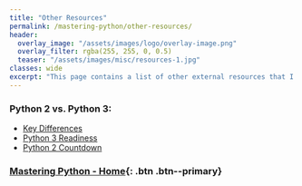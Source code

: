 ```yaml
---
title: "Other Resources"
permalink: /mastering-python/other-resources/
header:
  overlay_image: "/assets/images/logo/overlay-image.png"
  overlay_filter: rgba(255, 255, 0, 0.5)
  teaser: "/assets/images/misc/resources-1.jpg"
classes: wide
excerpt: "This page contains a list of other external resources that I came across during my learnings"
---
```


### Python 2 vs. Python 3:
* [Key Differences](http://sebastianraschka.com/Articles/2014_python_2_3_key_diff.html)
* [Python 3 Readiness](http://py3readiness.org/)
* [Python 2 Countdown](https://pythonclock.org/)

### [Mastering Python - Home](/mastering-python/){: .btn .btn--primary}
